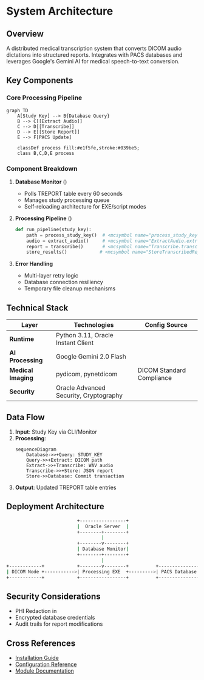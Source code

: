 # System Architecture

## Overview
A distributed medical transcription system that converts DICOM audio dictations into structured reports. Integrates with PACS databases and leverages Google's Gemini AI for medical speech-to-text conversion.

## Key Components

### Core Processing Pipeline
```mermaid
graph TD
    A[Study Key] --> B{Database Query}
    B --> C[[Extract Audio]]
    C --> D[[Transcribe]]
    D --> E[[Store Report]]
    E --> F[PACS Update]
    
    classDef process fill:#e1f5fe,stroke:#039be5;
    class B,C,D,E process
```

### Component Breakdown

1. **Database Monitor** (<mcsymbol name="DatabaseMonitor" filename="main.py" path="e:\SRwithenhancedSOP\main.py" startline="40" type="class"></mcsymbol>)
   - Polls TREPORT table every 60 seconds
   - Manages study processing queue
   - Self-reloading architecture for EXE/script modes

2. **Processing Pipeline** (<mcsymbol name="run_pipeline" filename="main.py" path="e:\SRwithenhancedSOP\main.py" startline="123" type="function"></mcsymbol>)
   ```python
   def run_pipeline(study_key):
       path = process_study_key()  # <mcsymbol name="process_study_key" filename="query.py" path="e:\SRwithenhancedSOP\query.py" startline="9" type="function"></mcsymbol>
       audio = extract_audio()     # <mcsymbol name="ExtractAudio.extract_audio" filename="extract_audio.py" path="e:\SRwithenhancedSOP\extract_audio.py" startline="13" type="function"></mcsymbol>
       report = transcribe()       # <mcsymbol name="Transcribe.transcribe" filename="transcribe.py" path="e:\SRwithenhancedSOP\transcribe.py" startline="18" type="function"></mcsymbol>
       store_results()            # <mcsymbol name="StoreTranscribedReport.store_transcribed_report" filename="store_transcribed_report.py" path="e:\SRwithenhancedSOP\store_transcribed_report.py" startline="9" type="function"></mcsymbol>
   ```

3. **Error Handling**
   - Multi-layer retry logic
   - Database connection resiliency
   - Temporary file cleanup mechanisms

## Technical Stack

| Layer              | Technologies                          | Config Source                          |
|---------------------|---------------------------------------|----------------------------------------|
| **Runtime**         | Python 3.11, Oracle Instant Client    | <mcfile name="environment.yml" path="e:\SRwithenhancedSOP\environment.yml"></mcfile> |
| **AI Processing**   | Google Gemini 2.0 Flash              | <mcfile name="config.yaml" path="e:\SRwithenhancedSOP\config.yaml"></mcfile> |
| **Medical Imaging** | pydicom, pynetdicom                   | DICOM Standard Compliance              |
| **Security**        | Oracle Advanced Security, Cryptography| <mcfile name="config.yaml" path="e:\SRwithenhancedSOP\config.yaml"></mcfile> |

## Data Flow
1. **Input**: Study Key via CLI/Monitor
2. **Processing**:
   ```mermaid
   sequenceDiagram
       Database->>+Query: STUDY_KEY
       Query->>+Extract: DICOM path
       Extract->>+Transcribe: WAV audio
       Transcribe->>+Store: JSON report
       Store->>Database: Commit transaction
   ```
3. **Output**: Updated TREPORT table entries

## Deployment Architecture
```bash
                          +-----------------+
                          |  Oracle Server  |
                          +--------+--------+
                                   |
                          +--------v--------+
                          | Database Monitor|
                          +--------+--------+
                                   |
+------------+            +--------v--------+          +---------------+
| DICOM Node +----------->| Processing EXE  +--------->| PACS Database |
+------------+            +-----------------+          +---------------+
```

## Security Considerations
- PHI Redaction in <mcsymbol name="Transcribe.transcribe" filename="transcribe.py" path="e:\SRwithenhancedSOP\transcribe.py" startline="18" type="function"></mcsymbol>
- Encrypted database credentials
- Audit trails for report modifications

## Cross References
- [Installation Guide](installation.md)
- [Configuration Reference](../config/config_reference.md)
- [Module Documentation](../modules/main.md)
```